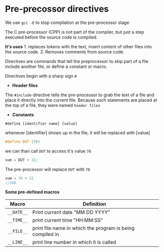 # Pre-precossor directives

We use `gcc -E` to stop compilation at the pre-processor stage

The C pre-processor (CPP) is not part of the compiler, but just a step executed before the source code is compiled.

**It's uses**
	1. replaces tokens with the text, insert content of other files into the source code.
	2. Removes comments from source code.

Directives are commands that tell the preprocessor to skip part of a file include another file, or define a constant or macro.

Directives begin with a sharp sign `#` 

- **Header files**

The `#include` directive tells the pre-processor to grab the text of a file and place it directly into the current file. Because such statements are placed at the top of a file, they were named `header files`

- **Constants**

``#define [identifier name] [value]``

whenever [identifier] shows up in the file, it will be replaced with [value]

```h
#define DUT (78)
```
we can than call ``DUT`` to access it's value `78`

```c
sum = DUT + 22;
```
The pre-processor will replace `DUT` with ``78``

```c
sum = 78 + 22
//100
```
**Some pre-defined macros**

| Macro | Definition |
|-------| -----------|
| ``__DATE__`` |  Print current date "MM DD YYYY" |
| ``__TIME__`` | print current time "HH:MM:SS"|
| ``__FILE__`` | print file name in which the program is being compiled in |
| ``__LINE__`` | print line number in which it is called |
